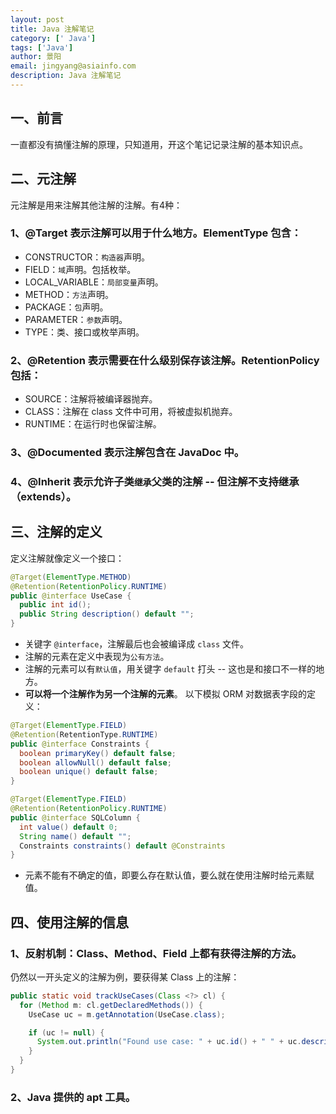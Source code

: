 ```yaml
---
layout: post
title: Java 注解笔记
category: [' Java']
tags: ['Java']
author: 景阳
email: jingyang@asiainfo.com
description: Java 注解笔记
---
```


## 一、前言
一直都没有搞懂注解的原理，只知道用，开这个笔记记录注解的基本知识点。

## 二、元注解
元注解是用来注解其他注解的注解。有4种：

### 1、@Target 表示注解可以用于什么地方。ElementType 包含：
  * CONSTRUCTOR：`构造器`声明。
  * FIELD：`域`声明。包括枚举。
  * LOCAL_VARIABLE：`局部变量`声明。
  * METHOD：`方法`声明。
  * PACKAGE：`包`声明。
  * PARAMETER：`参数`声明。
  * TYPE：类、接口或枚举声明。

### 2、@Retention 表示需要在什么级别保存该注解。RetentionPolicy 包括：
  * SOURCE：注解将被编译器抛弃。
  * CLASS：注解在 class 文件中可用，将被虚拟机抛弃。
  * RUNTIME：在运行时也保留注解。

### 3、@Documented 表示注解包含在 JavaDoc 中。

### 4、@Inherit 表示允许子类`继承`父类的注解 -- 但**注解不支持继承（extends）**。

## 三、注解的定义
定义注解就像定义一个接口：
```java 
@Target(ElementType.METHOD)
@Retention(RetentionPolicy.RUNTIME)
public @interface UseCase {
  public int id();
  public String description() default "";
}
```

* 关键字 `@interface`，注解最后也会被编译成 `class` 文件。
* 注解的元素在定义中表现为`公有方法`。
* 注解的元素可以有`默认值`，用关键字 `default` 打头 -- 这也是和接口不一样的地方。
* **可以将一个注解作为另一个注解的元素**。 以下模拟 ORM 对数据表字段的定义：
```java
@Target(ElementType.FIELD)
@Retention(RetentionType.RUNTIME)
public @interface Constraints {
  boolean primaryKey() default false;
  boolean allowNull() default false;
  boolean unique() default false;
}

@Target(ElementType.FIELD)
@Retention(RetentionPolicy.RUNTIME)
public @interface SQLColumn {
  int value() default 0;
  String name() default "";
  Constraints constraints() default @Constraints
}
```
* 元素不能有不确定的值，即要么存在默认值，要么就在使用注解时给元素赋值。

## 四、使用注解的信息
### 1、反射机制：Class、Method、Field 上都有获得注解的方法。
仍然以一开头定义的注解为例，要获得某 Class 上的注解：
```java
public static void trackUseCases(Class <?> cl) {
  for (Method m: cl.getDeclaredMethods()) {
    UseCase uc = m.getAnnotation(UseCase.class);

    if (uc != null) {
      System.out.println("Found use case: " + uc.id() + " " + uc.description());
    }
  }
}
```

### 2、Java 提供的 apt 工具。
